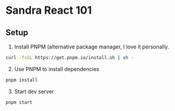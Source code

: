 # Sandra React 101

## Setup

1. Install PNPM (alternative package manager, I love it personally.

```bash
curl -fsSL https://get.pnpm.io/install.sh | sh -
```

2. Use PNPM to install dependencies

```bash
pnpm install
```

3. Start dev server

```bash
pnpm start
```
